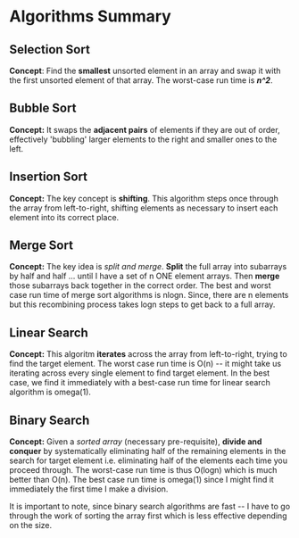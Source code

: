 # Algorithms Summary

## Selection Sort
**Concept**: Find the **smallest** unsorted element in an array and swap it with the first unsorted element of that array. The worst-case run time is **_n^2_**.

## Bubble Sort
**Concept:** It swaps the **adjacent pairs** of elements if they are out of order, effectively 'bubbling' larger elements to the right and smaller ones to the left. 

## Insertion Sort
**Concept:** The key concept is **shifting**. This algorithm steps once through the array from left-to-right, shifting elements as necessary to insert each element into its correct place. 

## Merge Sort
**Concept:** The key idea is _split and merge_. **Split** the full array into subarrays by half and half ... until I have a set of n ONE element arrays. Then **merge** those subarrays back together in the correct order. The best and worst case run time of merge sort algorithms is nlogn. Since, there are n elements but this recombining process takes logn steps to get back to a full array. 

## Linear Search
**Concept:** This algoritm **iterates** across the array from left-to-right, trying to find the target element. The worst case run time is O(n) -- it might take us iterating across every single element to find target element. In the best case, we find it immediately with a best-case run time for linear search algorithm is omega(1).

## Binary Search
**Concept:** Given a _sorted array_ (necessary pre-requisite), **divide and conquer** by systematically eliminating half of the remaining elements in the search for target element i.e. eliminating half of the elements each time you proceed through. The worst-case run time is thus O(logn) which is much better than O(n). The best case run time is omega(1) since I might find it immediately the first time I make a division. 

It is important to note, since binary search algorithms are fast -- I have to go through the work of sorting the array first which is less effective depending on the size. 

